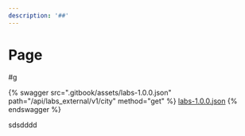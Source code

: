 ```yaml
---
description: '##'
---
```


# Page

\#g

{% swagger src=".gitbook/assets/labs-1.0.0.json" path="/api/labs_external/v1/city" method="get" %}
[labs-1.0.0.json](.gitbook/assets/labs-1.0.0.json)
{% endswagger %}

sdsdddd
